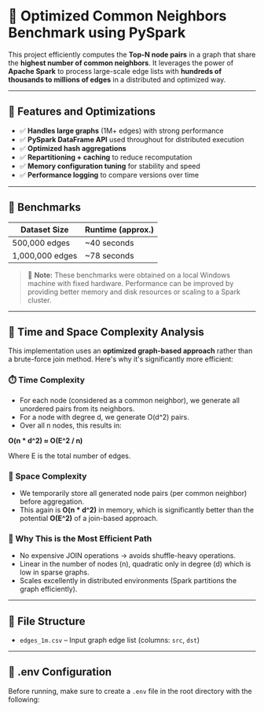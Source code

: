 # 🔗 Optimized Common Neighbors Benchmark using PySpark

This project efficiently computes the **Top-N node pairs** in a graph that share the **highest number of common neighbors**. It leverages the power of **Apache Spark** to process large-scale edge lists with **hundreds of thousands to millions of edges** in a distributed and optimized way.

---

## 🚀 Features and Optimizations

- ✅ **Handles large graphs** (1M+ edges) with strong performance
- ✅ **PySpark DataFrame API** used throughout for distributed execution
- ✅ **Optimized hash aggregations**
- ✅ **Repartitioning + caching** to reduce recomputation
- ✅ **Memory configuration tuning** for stability and speed
- ✅ **Performance logging** to compare versions over time

---

## 🧪 Benchmarks

| Dataset Size      | Runtime (approx.) |
|-------------------|-------------------|
| 500,000 edges     | ~40 seconds       |
| 1,000,000 edges   | ~78 seconds       |

> 🧠 **Note:** These benchmarks were obtained on a local Windows machine with fixed hardware. Performance can be improved by providing better memory and disk resources or scaling to a Spark cluster.

---

## 🧮 Time and Space Complexity Analysis

This implementation uses an **optimized graph-based approach** rather than a brute-force join method. Here's why it's significantly more efficient:

### ⏱️ Time Complexity
- For each node (considered as a common neighbor), we generate all unordered pairs from its neighbors.
- For a node with degree d, we generate O(d^2) pairs.
- Over all n nodes, this results in:

**O(n * d^2) ≈ O(E^2 / n)**

Where E is the total number of edges.

### 🧠 Space Complexity
- We temporarily store all generated node pairs (per common neighbor) before aggregation.
- This again is **O(n * d^2)** in memory, which is significantly better than the potential **O(E^2)** of a join-based approach.

### 🚀 Why This is the Most Efficient Path
- No expensive JOIN operations → avoids shuffle-heavy operations.
- Linear in the number of nodes (n), quadratic only in degree (d) which is low in sparse graphs.
- Scales excellently in distributed environments (Spark partitions the graph efficiently).

---

## 📂 File Structure

- `edges_1m.csv` – Input graph edge list (columns: `src`, `dst`)
---

## 📄 .env Configuration

Before running, make sure to create a `.env` file in the root directory with the following:
